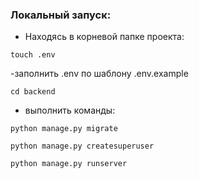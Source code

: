 ### Локальный запуск:

- Находясь в корневой папке проекта:
```
touch .env 
```
-заполнить .env по шаблону .env.example
```
cd backend
```
- выполнить команды:
```
python manage.py migrate
```
```
python manage.py createsuperuser
```
```
python manage.py runserver
```
